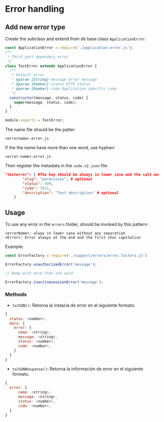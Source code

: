 # Error handling

## Add new error type

Create the subclass and extend from de base class `ApplicationError`:

``` javascript
const ApplicationError = require('./application.error.js');
/**
 * Third part dependecy error
 */
class TestError extends ApplicationError {
  /**
   * Default error
   * @param {String} message Error message
   * @param {Number} status HTTP Status
   * @param {Number} code Application specific code
   */
  constructor(message, status, code) {
    super(message, status, code);
  }
}

module.exports = TestError;
```

The name file should be the patter:

```
<errorname>.error.js
```

If the the name have more than one word, use hyphen:

```
<error-name>.error.js
```
Then register the metadata in the `code.v2.json` file:

```json
"testerror": { #The key should be always in lower case and the salt word should be error and all together
        "slug": "permission", # optional
        "status": 509,
        "code": 7011,
        "description": "Test description" # optional
    }
```

## Usage

To use any error in the `errors` folder, should be invoked by this pattern:

```
<errorName>: alway in lower case without any separation
<Error>: Error always at the end and the first char capitalize
```

Example:

```javascript
const ErrorFactory = require('./support/errors/error.factory.js')

ErrorFactory.unauthorizedError('message');

// Name with more than one word

ErrorFactory.inactivesessionError('message');
```

### Methods

- `toJSON()`: Retorna la instacia de error en el siguiente formato.

```javascript
{
  status: <number>,
  data: {
    error: {
      name: <string>,
      message: <string>,
      status: <number>,
      code: <number>,
    }
  }
}
```

- `toJSONResponse()`: Retorna la información de error en el siguiente formato.

```javascript
{
  error: {
      name: <string>,
      message: <string>,
      status: <number>,
      code: <number>,
  }
}
```